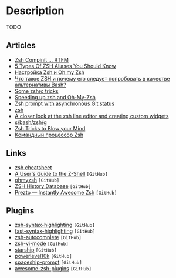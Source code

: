 # Description

TODO


## Articles

- [Zsh Compinit ... RTFM](https://www.danielmoch.com/posts/2018/11/zsh-compinit-rtfm/)
- [5 Types Of ZSH Aliases You Should Know](https://www.thorsten-hans.com/5-types-of-zsh-aliases)
- [Настройка Zsh и Oh my Zsh](https://losst.ru/nastrojka-zsh-i-oh-my-zsh)
- [Что такое ZSH и почему его следует попробовать в качестве альтернативы Bash?](https://zalinux.ru/?p=4748)
- [Some zshrc tricks](https://www.arp242.net/zshrc.html)
- [Speeding up zsh and Oh-My-Zsh](https://blog.jonlu.ca/posts/speeding-up-zsh)
- [Zsh prompt with asynchronous Git status](https://vincent.bernat.ch/en/blog/2019-zsh-async-vcs-info)
- [zsh](https://habr.com/ru/post/42680/)
- [A closer look at the zsh line editor and creating custom widgets](https://sgeb.io/posts/2014/04/zsh-zle-custom-widgets/)
- [s/bash/zsh/g](https://www.arp242.net/why-zsh.html)
- [Zsh Tricks to Blow your Mind](https://www.twilio.com/blog/zsh-tricks-to-blow-your-mind)
- [Командный процессор Zsh](https://alexott.net/ru/writings/zsh/)


## Links

- [zsh cheatsheet](https://devhints.io/zsh)
- [A User's Guide to the Z-Shell](https://zsh.sourceforge.io/Guide/zshguide.html) `[GitHub]`
- [ohmyzsh](https://github.com/ohmyzsh/ohmyzsh) `[GitHub]`
- [ZSH History Database](https://github.com/larkery/zsh-histdb) `[GitHub]`
- [Prezto — Instantly Awesome Zsh](https://github.com/sorin-ionescu/prezto) `[GitHub]`


## Plugins

- [zsh-syntax-highlighting](https://github.com/zsh-users/zsh-syntax-highlighting) `[GitHub]`
- [fast-syntax-highlighting](https://github.com/zdharma/fast-syntax-highlighting) `[GitHub]`
- [zsh-autocomplete](https://github.com/marlonrichert/zsh-autocomplete) `[GitHub]`
- [zsh-vi-mode](https://github.com/jeffreytse/zsh-vi-mode) `[GitHub]`
- [starship](https://github.com/starship/starship) `[GitHub]`
- [powerlevel10k](https://github.com/romkatv/powerlevel10k) `[GitHub]`
- [spaceship-prompt](https://github.com/spaceship-prompt/spaceship-prompt) `[GitHub]`
- [awesome-zsh-plugins](https://github.com/unixorn/awesome-zsh-plugins) `[GitHub]`
